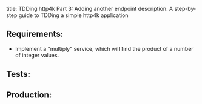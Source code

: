 title: TDDing http4k Part 3: Adding another endpoint
description: A step-by-step guide to TDDing a simple http4k application

## Requirements:
- Implement a "multiply" service, which will find the product of a number of integer values.

## Tests:
<script src="https://gist-it.appspot.com/https://github.com/http4k/http4k/blob/master/src/docs/tutorials/tdding_http4k/_3/tests.kt"></script>

## Production:
<script src="https://gist-it.appspot.com/https://github.com/http4k/http4k/blob/master/src/docs/tutorials/tdding_http4k/_3/project.kt"></script>
